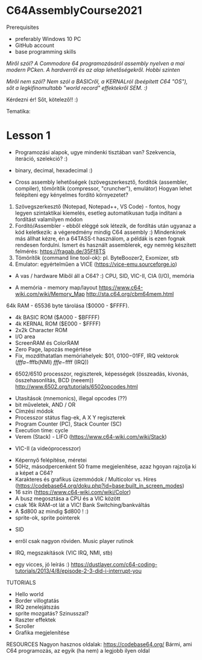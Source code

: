 # C64AssemblyCourse2021

Prerequisites
- preferably Windows 10 PC
- GitHub account
- base programming skills

*Miről szól? A Commodore 64 programozásáról assembly nyelven a mai modern PCken. A hardverről és az alap lehetőségekről. Hobbi szinten*

*Miről nem szól? Nem szól a BASICről, a KERNALról (beépített C64 "OS"), sőt a legkifinomultabb "world record" effektekről SEM. :)*

Kérdezni ér! Sőt, kötelező!! :) 

Tematika:

# Lesson 1
- Programozási alapok, ugye mindenki tisztában van? Szekvencia, iteráció, szelekció? :) 
- binary, decimal, hexadecimal :) 

- Cross assembly lehetőségek (szövegszerkesztő, fordítók (assembler, compiler), tömörítők (compressor, "cruncher"), emulátor)
Hogyan lehet felépíteni egy kényelmes fordító környezetet?
1. Szövegszerkesztő (Notepad, Notepad++, VS Code) - fontos, hogy legyen szintaktikai kiemelés, esetleg automatikusan tudja indítani a fordítást valamilyen módon
2. Fordító/Assembler - ebből eléggé sok létezik, de fordítás után ugyanaz a kód keletkezik: a végeredmény mindig C64 assembly :) Mindenkinek más állhat kézre, én a 64TASS-t használom, a példák is ezen fognak rendesen fordulni. Ismert és használt assemblerek, egy nemrég készített felmérés: https://fragab.de/35Ff8TS
3. Tömörítők (command line tool-ok): pl. ByteBoozer2, Exomizer, stb
4. Emulator: egyértelműen a VICE (https://vice-emu.sourceforge.io)

- A vas /  hardware
Miből áll a C64? :)
CPU, SID, VIC-II, CIA (I/O), memória

- A memória - memory map/layout
https://www.c64-wiki.com/wiki/Memory_Map
http://sta.c64.org/cbm64mem.html 

64k RAM - 65536 byte tárolása ($0000 - $FFFF). 
+ 4k BASIC ROM ($A000 - $BFFFF)
+ 4k KERNAL ROM ($E000 - $FFFF)
+ 2x2k Character ROM
+ I/O area
+ ScreenRAM és ColorRAM
+ Zero Page, lapozás megértése
+ Fix, mozdíthatatlan memóriahelyek: $01, $0100-$01FF, IRQ vektorok ($fffa-$fffb(NMI) $fffe-$ffff (IRQ))

- 6502/6510 processzor, regiszterek, képességek (összeadás, kivonás, összehasonlítás, BCD (neeem))
http://www.6502.org/tutorials/6502opcodes.html
+ Utasítások (mnemonics), illegal opcodes (??)
+ bit műveletek, AND / OR
+ Címzési módok
+ Processzor státus flag-ek, A X Y regiszterek
+ Program Counter (PC), Stack Counter (SC)
+ Execution time: cycle
+ Verem (Stack) - LIFO (https://www.c64-wiki.com/wiki/Stack)

- VIC-II (a videóprocesszor)
+ Képernyő felépítése, méretei
+ 50Hz, másodpercenként 50 frame megjelenítése, azaz hgoyan rajzolja ki a képet a C64?
+ Karakteres és grafikus üzemmódok / Multicolor vs. Hires (https://codebase64.org/doku.php?id=base:built_in_screen_modes)
+ 16 szín (https://www.c64-wiki.com/wiki/Color)
+ A busz megosztása a CPU és a VIC között
+ csak 16k RAM-ot lát a VIC! Bank Switching/bankváltás
+ A $d800 az mindig $d800 ! :) 
+ sprite-ok, sprite pointerek

- SID
+ erről csak nagyon röviden. Music player rutinok

- IRQ, megszakítások (VIC IRQ, NMI, stb)
+ egy vicces, jó leírás :) https://dustlayer.com/c64-coding-tutorials/2013/4/8/episode-2-3-did-i-interrupt-you

TUTORIALS
+ Hello world
+ Border villogtatás
+ IRQ zenelejátszás
+ sprite mozgatás? Szinusszal?
+ Raszter effektek
+ Scroller
+ Grafika megjelenítése

RESOURCES
Nagyon hasznos oldalak:
https://codebase64.org/ Bármi, ami C64 programozás, az egyik (ha nem) a legjobb ilyen oldal

